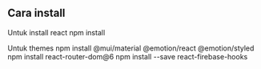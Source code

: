 ## Cara install
Untuk install react
npm install

Untuk themes
npm install @mui/material @emotion/react @emotion/styled
npm install react-router-dom@6
npm install --save react-firebase-hooks